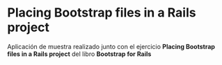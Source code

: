 # Placing Bootstrap files in a Rails project

Aplicación de muestra realizado junto con el ejercicio **Placing Bootstrap files
 in a Rails project** del libro **Bootstrap for Rails**
